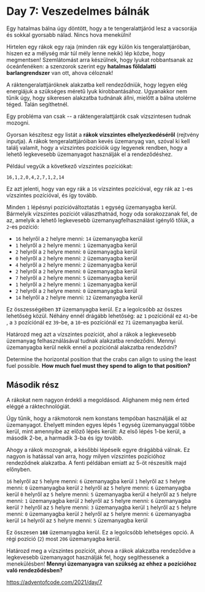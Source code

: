 Day 7: Veszedelmes bálnák
=========================

Egy hatalmas bálna úgy döntött, hogy a te tengeralattjáród lesz a vacsorája és sokkal gyorsabb nálad. Nincs hova menekülni!

Hirtelen egy rákok egy raja (minden rák egy külön kis tengeralattjáróban, hiszen ez a mélység már túl mély lenne nekik) lép közbe, hogy megmentsen! Szemlátomást arra készülnek, hogy lyukat robbantsanak az óceánfenéken: a szenzorok szerint egy **hatalmas földalatti barlangrendszer** van ott, ahova céloznak!

A ráktengeralattjáróknek alakzatba kell rendeződniük, hogy legyen elég energiájuk a szükséges méretű lyuk kirobbantásához. Ugyanakkor nem tűnik úgy, hogy sikeresen alakzatba tudnának állni, mielőtt a bálna utolérne téged. Talán segíthetnél.

Egy probléma van csak -- a ráktengeralattjárók csak vízszintesen tudnak mozogni.

Gyorsan készítesz egy listát a **rákok vízszintes elhelyezkedéséről** (rejtvény inputja). A rákok tengeralattjáróiban kevés üzemanyag van, szóval ki kell találj valamit, hogy a vízszintes pozícióik úgy legyenek rendben, hogy a lehető legkevesebb üzemanyagot használják el a rendeződéshez.

Például vegyük a következő vízszintes pozíciókat:

```16,1,2,0,4,2,7,1,2,14```


Ez azt jelenti, hogy van egy rák a ``16`` vízszintes pozícióval, egy rák az ``1``-es vízszintes pozícióval, és így tovább.

Minden ``1`` lépésnyi pozícióváltoztatás ``1`` egység üzemanyagba kerül. Bármelyik vízszintes pozíciót választhatnád, hogy oda sorakozzanak fel, de az, amelyik a lehető legkevesebb üzemanyagfelhasználást igénylő tőlük, a ``2``-es pozíció:


- ``16`` helyről a ``2`` helyre menni: ``14`` üzemanyagba kerül
- ``1`` helyről a ``2`` helyre menni: ``1`` üzemanyagba kerül
- ``2`` helyről a ``2`` helyre menni: ``0`` üzemanyagba kerül
- ``0`` helyről a ``2`` helyre menni: ``2`` üzemanyagba kerül
- ``4`` helyről a ``2`` helyre menni: ``2`` üzemanyagba kerül
- ``2`` helyről a ``2`` helyre menni: ``0`` üzemanyagba kerül
- ``7`` helyről a ``2`` helyre menni: ``5`` üzemanyagba kerül
- ``1`` helyről a ``2`` helyre menni: ``1`` üzemanyagba kerül
- ``2`` helyről a ``2`` helyre menni: ``0`` üzemanyagba kerül
- ``14`` helyről a ``2`` helyre menni: ``12`` üzemanyagba kerül

Ez összességében **``37``** üzemanyagba kerül. Ez a legolcsóbb az összes lehetőség közül. Néhány ennél drágább lehetőség: az ``1`` pozíciónál ez ``41``-be , a ``3`` pozíciónál ez ``39``-be, a ``10``-es pozíciónál ez ``71`` üzemanyagba kerül.

Határozd meg azt a vízszintes pozíciót, ahol a rákok a legkevesebb üzemanyag felhasználásával tudnak alakzatba rendeződni. Mennyi üzemanyagba kerül nekik ennél a pozíciónál alakzatba rendeződni?

Determine the horizontal position that the crabs can align to using the least fuel possible. **How much fuel must they spend to align to that position?**

Második rész
------------

A rákokat nem nagyon érdekli a megoldásod. Alighanem még nem érted eléggé a ráktechnológiát.

Úgy tűnik, hogy a rákmotorok nem konstans tempóban használják el az üzemanyagot. Ehelyett minden egyes lépés 1 egység üzemanyaggal többe kerül, mint amennyibe az előző lépés került: Az első lépés 1-be kerül, a második 2-be, a harmadik 3-ba és így tovább.

Ahogy a rákok mozognak, a későbbi lépéseik egyre drágábbá válnak. Ez nagyon is hatással van arra, hogy milyen vízszintes pozícióhoz rendeződnek alakzatba. A fenti példában emiatt az 5-öt részesítik majd előnyben.


``16`` helyről az ``5`` helyre menni: ``6`` üzemanyagba kerül
``1`` helyről az ``5`` helyre menni: ``0`` üzemanyagba kerül
``2`` helyről az ``5`` helyre menni: ``6`` üzemanyagba kerül
``0`` helyről az ``5`` helyre menni: ``5`` üzemanyagba kerül
``4`` helyről az ``5`` helyre menni: ``1`` üzemanyagba kerül
``2`` helyről az ``5`` helyre menni: ``6`` üzemanyagba kerül
``7`` helyről az ``5`` helyre menni: ``3`` üzemanyagba kerül
``1`` helyről az ``5`` helyre menni: ``0`` üzemanyagba kerül
``2`` helyről az ``5`` helyre menni: ``6`` üzemanyagba kerül
``14`` helyről az ``5`` helyre menni: ``5`` üzemanyagba kerül

Ez összesen **``168``** üzemanyagba kerül. Ez a legolcsóbb lehetséges opció. A régi pozíció (``2``) most ``206`` üzemanyagba kerül.

Határozd meg a vízszintes pozíciót, ahova a rákok alakzatba rendeződve a legkevesebb üzemanyagot használják fel, hogy segíthessenek a menekülésben! **Mennyi üzemanyagra van szükség az ehhez a pozícióhoz való rendeződésben?**

https://adventofcode.com/2021/day/7